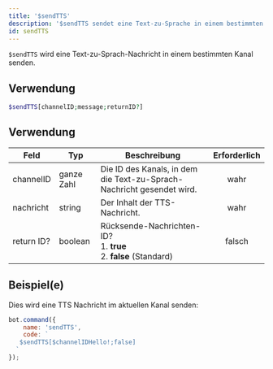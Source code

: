 ```yaml
---
title: '$sendTTS'
description: '$sendTTS sendet eine Text-zu-Sprache in einem bestimmten Kanal.'
id: sendTTS
---
```


`$sendTTS` wird eine Text-zu-Sprach-Nachricht in einem bestimmten Kanal senden.

## Verwendung

```php
$sendTTS[channelID;message;returnID?]
```

## Verwendung

| Feld       | Typ        | Beschreibung                                                                             | Erforderlich |
| ---------- | ---------- | ---------------------------------------------------------------------------------------- |:------------:|
| channelID  | ganze Zahl | Die ID des Kanals, in dem die Text-zu-Sprach-Nachricht gesendet wird.                    |     wahr     |
| nachricht  | string     | Der Inhalt der TTS-Nachricht.                                                            |     wahr     |
| return ID? | boolean    | Rücksende-Nachrichten-ID?  <br /> 1. **true** <br /> 2. **false** (Standard) |    falsch    |

## Beispiel(e)

Dies wird eine TTS Nachricht im aktuellen Kanal senden:

```javascript
bot.command({
    name: 'sendTTS',
    code: `
   $sendTTS[$channelIDHello!;false]
  `
});
```